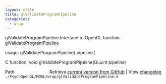 ```yaml
---
layout: mfile
title: glValidateProgramPipeline
categories:
  - wrap
---
```


glValidateProgramPipeline  Interface to OpenGL function glValidateProgramPipeline

usage:  glValidateProgramPipeline\( pipeline \)

C function:  void glValidateProgramPipeline\(GLuint pipeline\)


<div class="code_header" style="text-align:right;">
  <span style="float:left;">Path&nbsp;&nbsp;</span> <span class="counter">Retrieve <a href=
  "https://raw.github.com/Psychtoolbox-3/Psychtoolbox-3/beta/./PsychOpenGL/MOGL/wrap/glValidateProgramPipeline.m">current version from GitHub</a> | View <a href=
  "https://github.com/Psychtoolbox-3/Psychtoolbox-3/commits/beta/./PsychOpenGL/MOGL/wrap/glValidateProgramPipeline.m">changelog</a></span>
</div>
<div class="code">
  <code>./PsychOpenGL/MOGL/wrap/glValidateProgramPipeline.m</code>
</div>
